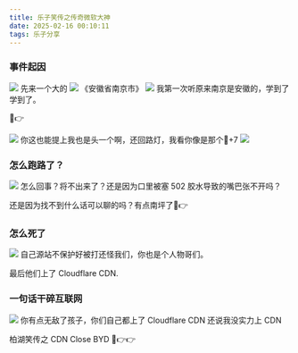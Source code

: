 ```yaml
---
title: 乐子笑传之传奇微软大神
date: 2025-02-16 00:10:11
tags: 乐子分享
---
```


### 事件起因
![](./images/loser-msst/kuohu_message.png)
先来一个大的
![](./images/loser-msst/4dd8ed226a4b649418c9e90f4bad0bea.jpg)
《安徽省南京市》
![](./images/loser-msst/nanjing_baike.png)
我第一次听原来南京是安徽的，学到了学到了。

🤣👉

![](./images/loser-msst/channel_message1.png)
你这也能提上我也是头一个啊，还回路灯，我看你像是那个🐎+7
![](./images/loser-msst/channel_reply1.png)

### 怎么跑路了？
![](./images/loser-msst/62d8e49661ffd5971fc77d28897605f9.jpg)
怎么回事？将不出来了？还是因为口里被塞 502 胶水导致的嘴巴张不开吗？

还是因为找不到什么话可以聊的吗？有点南坪了🤣👉

### 怎么死了
![](./images/loser-msst/807bb3548c01cbc8a0b52bf9bc765f71.jpg)
自己源站不保护好被打还怪我们，你也是个人物哥们。

最后他们上了 Cloudflare CDN.

### 一句话干碎互联网
![](./images/loser-msst/406a31f97775bd0417d97b4c732e82bb.jpg)
你有点无敌了孩子，你们自己都上了 Cloudflare CDN 还说我没实力上 CDN

柏湖笑传之 CDN Close BYD 🤣👉👉
